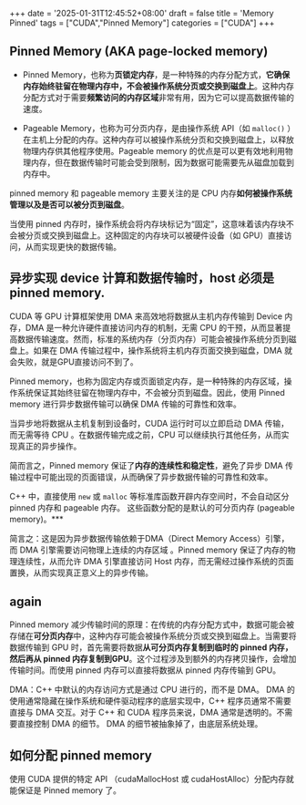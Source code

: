 +++
date = '2025-01-31T12:45:52+08:00'
draft = false
title = 'Memory Pinned'
tags = ["CUDA","Pinned Memory"]
categories = ["CUDA"]
+++



## Pinned Memory (AKA page-locked memory)

- Pinned Memory，也称为**页锁定内存**，是一种特殊的内存分配方式，**它确保内存始终驻留在物理内存中，不会被操作系统分页或交换到磁盘上**。这种内存分配方式对于需要**频繁访问的内存区域**非常有用，因为它可以提高数据传输的速度。

- Pageable Memory，也称为可分页内存，是由操作系统 API（如 `malloc()` ）在主机上分配的内存。这种内存可以被操作系统分页和交换到磁盘上，以释放物理内存供其他程序使用。Pageable memory 的优点是可以更有效地利用物理内存，但在数据传输时可能会受到限制，因为数据可能需要先从磁盘加载到内存中。

pinned memory 和 pageable memory 主要关注的是 CPU 内存**如何被操作系统管理以及是否可以被分页到磁盘**。

当使用 pinned 内存时，操作系统会将内存块标记为“固定”，这意味着该内存块不会被分页或交换到磁盘上。这种固定的内存块可以被硬件设备（如 GPU）直接访问，从而实现更快的数据传输。


## 异步实现 device 计算和数据传输时，host 必须是 pinned memory.

CUDA 等 GPU 计算框架使用 DMA 来高效地将数据从主机内存传输到 Device 内存，DMA 是一种允许硬件直接访问内存的机制，无需 CPU 的干预，从而显著提高数据传输速度。然而，标准的系统内存（分页内存）可能会被操作系统分页到磁盘上。如果在 DMA 传输过程中，操作系统将主机内存页面交换到磁盘，DMA 就会失败，就是GPU直接访问不到了。

Pinned memory，也称为固定内存或页面锁定内存，是一种特殊的内存区域，操作系统保证其始终驻留在物理内存中，不会被分页到磁盘。因此，使用 Pinned memory 进行异步数据传输可以确保 DMA 传输的可靠性和效率。

当异步地将数据从主机复制到设备时，CUDA 运行时可以立即启动 DMA 传输，而无需等待 CPU 。在数据传输完成之前，CPU 可以继续执行其他任务，从而实现真正的异步操作。

简而言之，Pinned memory 保证了**内存的连续性和稳定性**，避免了异步 DMA 传输过程中可能出现的页面错误，从而确保了异步数据传输的可靠性和效率。

C++ 中，直接使用 `new` 或 `malloc` 等标准库函数开辟内存空间时，不会自动区分 pinned 内存和 pageable 内存。 这些函数分配的是默认的可分页内存 (pageable memory)。***

简言之：这是因为异步数据传输依赖于DMA（Direct Memory Access）引擎，而 DMA 引擎需要访问物理上连续的内存区域 。Pinned memory 保证了内存的物理连续性，从而允许 DMA 引擎直接访问 Host 内存，而无需经过操作系统的页面置换，从而实现真正意义上的异步传输。


## again 

Pinned memory 减少传输时间的原理：在传统的内存分配方式中，数据可能会被存储在**可分页内存**中，这种内存可能会被操作系统分页或交换到磁盘上。当需要将数据传输到 GPU 时，首先需要将数据**从可分页内存复制到临时的 pinned 内存，然后再从 pinned 内存复制到GPU**。这个过程涉及到额外的内存拷贝操作，会增加传输时间。而使用 pinned 内存可以直接将数据从 pinned 内存传输到 GPU。

DMA：C++ 中默认的内存访问方式是通过 CPU 进行的，而不是 DMA。 DMA 的使用通常隐藏在操作系统和硬件驱动程序的底层实现中，C++ 程序员通常不需要直接与 DMA 交互。对于 C++ 和 CUDA 程序员来说，DMA 通常是透明的。不需要直接控制 DMA 的细节。 DMA 的细节被抽象掉了，由底层系统处理。


## 如何分配 pinned memory

使用 CUDA 提供的特定 API （cudaMallocHost 或 cudaHostAlloc）分配内存就能保证是 Pinned memory 了。
